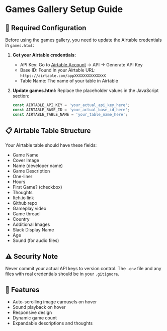 # Games Gallery Setup Guide

## 🔑 **Required Configuration**

Before using the games gallery, you need to update the Airtable credentials in `games.html`:

1. **Get your Airtable credentials:**
   - API Key: Go to [Airtable Account](https://airtable.com/account) → API → Generate API Key
   - Base ID: Found in your Airtable URL: `https://airtable.com/appXXXXXXXXXXXXXX`
   - Table Name: The name of your table in Airtable

2. **Update games.html:**
   Replace the placeholder values in the JavaScript section:
   ```javascript
   const AIRTABLE_API_KEY = 'your_actual_api_key_here';
   const AIRTABLE_BASE_ID = 'your_actual_base_id_here';
   const AIRTABLE_TABLE_NAME = 'your_table_name_here';
   ```

## 📋 **Airtable Table Structure**

Your Airtable table should have these fields:
- Game Name
- Cover Image
- Name (developer name)
- Game Description
- One-liner
- Hours
- First Game? (checkbox)
- Thoughts
- Itch.io link
- Github repo
- Gameplay video
- Game thread
- Country
- Additional Images
- Slack Display Name
- Age
- Sound (for audio files)

## ⚠️ **Security Note**

Never commit your actual API keys to version control. The `.env` file and any files with real credentials should be in your `.gitignore`.

## 🚀 **Features**

- Auto-scrolling image carousels on hover
- Sound playback on hover
- Responsive design
- Dynamic game count
- Expandable descriptions and thoughts 